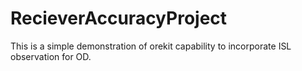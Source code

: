 # RecieverAccuracyProject

This is a simple demonstration of orekit capability to incorporate ISL observation for OD.
